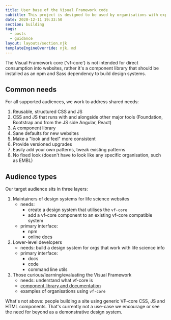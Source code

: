 ```yaml
---
title: User base of the Visual Framework code
subtitle: This project is designed to be used by organisations with experienced developers delivery life science websites.
date: 2020-12-11 19:33:50
section: building
tags:
  - posts
  - guidance
layout: layouts/section.njk
templateEngineOverride: njk, md
---
```


The Visual Framework core ('vf-core') is not intended for direct consumption into
websites, rather it's a component library that should be installed as an npm and
Sass dependency to build design systems.

## Common needs

For all supported audiences, we work to address shared needs:

1. Reusable, structured CSS and JS
1. CSS and JS that runs with and alongside other major tools (Foundation, Bootstrap and from the JS side Angular, React)
1. A component library
1. Sane defaults for new websites
1. Make a "look and feel" more consistent
1. Provide versioned upgrades
1. Easily add your own patterns, tweak existing patterns
1. No fixed look (doesn't have to look like any specific organisation, such as EMBL)

## Audience types

Our target audience sits in three layers:

1. Maintainers of design systems for life science websites
    - needs:
       - create a design system that utilises the `vf-core`
       - add a vf-core component to an existing vf-core compatible system
    - primary interface:
       - npm
       - online docs
1. Lower-level developers
    - needs: build a design system for orgs that work with life science info
    - primary interface:
         - docs
         - code
         - command line utils
1. Those curious/learning/evaluating the Visual Framework
    - needs: understand what vf-core is
    - [component library and documentation](https://github.com/visual-framework/vf-core)
    - examples of organisations using `vf-core`

What's not above: people building a site using generic VF-core CSS, JS and HTML
components. That's currently not a use-case we encourage or see the need for beyond
as a demonstrative design system.

